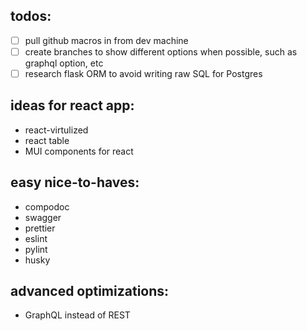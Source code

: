 ## todos:

- [ ] pull github macros in from dev machine
- [ ] create branches to show different options when possible, such as graphql option, etc
- [ ] research flask ORM to avoid writing raw SQL for Postgres

## ideas for react app:

- react-virtulized
- react table
- MUI components for react

## easy nice-to-haves:

- compodoc
- swagger
- prettier
- eslint
- pylint
- husky

## advanced optimizations:

- GraphQL instead of REST
